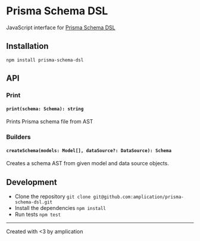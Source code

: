 # Prisma Schema DSL

JavaScript interface for [Prisma Schema DSL](https://www.prisma.io/docs/reference/tools-and-interfaces/prisma-schema)

## Installation

```
npm install prisma-schema-dsl
```

## API

### Print

#### `print(schema: Schema): string`

Prints Prisma schema file from AST

### Builders

#### `createSchema(models: Model[], dataSource?: DataSource): Schema`

Creates a schema AST from given model and data source objects.

## Development

- Clone the repository `git clone git@github.com:amplication/prisma-schema-dsl.git`
- Install the dependencies `npm install`
- Run tests `npm test`

---

Created with <3 by amplication
